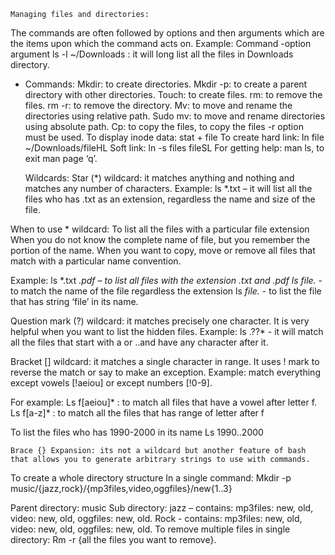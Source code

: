  	Managing files and directories:
The commands are often followed by options and then arguments which are the items upon which the command acts on.
Example: Command -option argument
	   ls                   -l          ~/Downloads    : it will long list all the files in Downloads directory.

* Commands:
Mkdir: to create directories.
Mkdir -p: to create a parent directory with other directories.
Touch: to create files.
rm: to remove the files.
rm -r: to remove the directory.
Mv: to move and rename the directories using relative path.
Sudo mv: to move and rename directories using absolute path.
Cp: to copy the files, to copy the files -r option must be used.
To display inode data: stat + file
To create hard link: ln file ~/Downloads/fileHL
Soft link: ln -s files fileSL
For getting help: man ls, to exit man page ‘q’.

 	Wildcards:
Star (*) wildcard: it matches anything and nothing and matches any number of characters.
Example: ls *.txt – it will list all the files who has .txt as an extension, regardless the name and size of the file.


When to use * wildcard:
To list all the files with a particular file extension
When you do not know the complete name of file, but you remember the portion of the name.
When you want to copy, move or remove all files that match with a particular name convention.

Example: ls *.txt *.pdf – to list all files with the extension .txt and .pdf
	  ls file.* - to match the name of the file regardless the extension
	 ls *file.* - to list the file that has string ‘file’ in its name.

Question mark (?) wildcard: it matches precisely one character.
It is very helpful when you want to list the hidden files. 
Example: ls .??* - it will match all the files that start with a or ..and have any character after it.

Bracket [] wildcard: it matches a single character in range.
It uses ! mark to reverse the match or say to make an exception. 
Example: match everything except vowels [!aeiou] or except numbers [!0-9].

For example:
Ls f[aeiou]* : to match all files that have a vowel after letter f.
Ls f[a-z]* : to match all the files that has range of letter after f

To list the files who has 1990-2000 in its name
Ls 1990..2000 

 	Brace {} Expansion: its not a wildcard but another feature of bash that allows you to generate arbitrary strings to use with commands.
To create a whole directory structure In a single command:
	Mkdir -p music/{jazz,rock}/{mp3files,video,oggfiles}/new{1..3}

Parent directory: music
Sub directory: jazz – contains: mp3files: new, old, video: new, old, oggfiles: new, old.
	           Rock - contains: mp3files: new, old, video: new, old, oggfiles: new, old.
To remove multiple files in single directory:
Rm -r {all the files you want to remove}.
